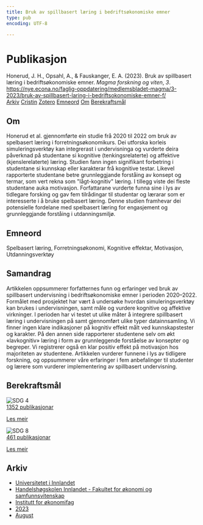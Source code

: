 ```yaml
---
title: Bruk av spillbasert læring i bedriftsøkonomiske emner
type: pub
encoding: UTF-8

---
```

<h1>Publikasjon</h1>
<article id="csl-bib-container-3W3CXM3M" class="csl-bib-container">
  <div class="csl-bib-body"> <div class="csl-entry">Honerud, J. H., Opsahl, A., &#38; Fauskanger, E. A. (2023). Bruk av spillbasert læring i bedriftsøkonomiske emner. <i>Magma forskning og viten</i>, <i>3</i>. <a href="https://nye.econa.no/faglig-oppdatering/medlemsbladet-magma/3-2023/bruk-av-spillbasert-laring-i-bedriftsokonomiske-emner-f/">https://nye.econa.no/faglig-oppdatering/medlemsbladet-magma/3-2023/bruk-av-spillbasert-laring-i-bedriftsokonomiske-emner-f/</a></div> </div>
  <div class="csl-bib-buttons">
    <a href="#taxonomy-article-3W3CXM3M" alt="archive" class="csl-bib-button">Arkiv</a>
    <a href="https://app.cristin.no/results/show.jsf?id=2170891" alt="Cristin" class="csl-bib-button">Cristin</a>
    <a href="http://zotero.org/groups/5881554/items/3W3CXM3M" alt="Zotero" class="csl-bib-button">Zotero</a>
    <a href="#keywords-article-3W3CXM3M" alt="keywords" class="csl-bib-button">Emneord</a>
    <a href="#about-article-3W3CXM3M" alt="about_pub" class="csl-bib-button">Om</a>
    <a href="#sdg-article-3W3CXM3M" alt="sdg" class="csl-bib-button">Berekraftsmål</a>
  </div>
  <div id="csl-bib-meta-container-3W3CXM3M"></div>
</article>
<div id="csl-bib-meta-3W3CXM3M" class="csl-bib-meta">
  <article id="about-article-3W3CXM3M" class="about_pub-article">
    <h1>Om</h1>
    Honerud et al. gjennomførte ein studie frå 2020 til 2022 om bruk av spelbasert læring i forretningsøkonomikurs. Dei utforska korleis simuleringsverktøy kan integrerast i undervisninga og vurderte deira påverknad på studentane si kognitive (tenkingsrelaterte) og affektive (kjenslerelaterte) læring. Studien fann ingen signifikant forbetring i studentane si kunnskap eller karakterar frå kognitive testar. Likevel rapporterte studentane betre grunnleggjande forståing av konsept og termar, som vert rekna som "lågt-kognitiv" læring. I tillegg viste dei fleste studentane auka motivasjon. Forfattarane vurderte funna sine i lys av tidlegare forsking og gav fem tilrådingar til studentar og lærarar som er interesserte i å bruke spelbasert læring. Denne studien framhevar dei potensielle fordelane med spelbasert læring for engasjement og grunnleggjande forståing i utdanningsmiljø.
  </article>
  <article id="keywords-article-3W3CXM3M" class="keywords-article">
    <h1>Emneord</h1>
    Spelbasert læring, Forretningsøkonomi, Kognitive effektar, Motivasjon, Utdanningsverktøy
  </article>
  <article id="abstract-article-3W3CXM3M" class="abstract-article">
    <h1>Samandrag</h1>
    Artikkelen oppsummerer forfatternes funn og erfaringer ved bruk av spillbasert undervisning i bedriftsøkonomiske emner i perioden 2020–2022. Formålet med prosjektet har vært å undersøke hvordan simuleringsverktøy kan brukes i undervisningen, samt måle og vurdere kognitive og affektive virkninger. I perioden har vi testet ut ulike måter å integrere spillbasert læring i undervisningen på samt gjennomført ulike typer datainnsamling. Vi finner ingen klare indikasjoner på kognitiv effekt målt ved kunnskapstester og karakter. På den annen side rapporterer studentene selv om økt «lavkognitiv» læring i form av grunnleggende forståelse av konsepter og begreper. Vi registrerer også en klar positiv effekt på motivasjon hos majoriteten av studentene. Artikkelen vurderer funnene i lys av tidligere forskning, og oppsummerer våre erfaringer i fem anbefalinger til studenter og lærere som vurderer implementering av spillbasert undervisning.
  </article>
  <article id="sdg-article-3W3CXM3M" class="sdg-article">
    <h1>Berekraftsmål</h1>
    <div class="sdg-container"><div id="sdg4" class="sdg">
        <img src="{{< params subfolder >}}images/sdg/sdg04_nn.png" class="image" alt="SDG 4">
        <div class="sdg-overlay">
          <a href="/nn/archive/?key=?sdg=4#archive" class="sdg-publication-count"><span>1352</span> publikasjonar</a>
          <p><a href="https://fn.no/om-fn/fns-baerekraftsmaal/god-utdanning?lang=nno-NO" class="sdg-read-more">Les meir</a></p>
        </div>
      </div> <div id="sdg8" class="sdg">
        <img src="{{< params subfolder >}}images/sdg/sdg08_nn.png" class="image" alt="SDG 8">
        <div class="sdg-overlay">
          <a href="/nn/archive/?key=?sdg=8#archive" class="sdg-publication-count"><span>461</span> publikasjonar</a>
          <p><a href="https://fn.no/om-fn/fns-baerekraftsmaal/anstendig-arbeid-og-oekonomisk-vekst?lang=nno-NO" class="sdg-read-more">Les meir</a></p>
        </div>
      </div></div>
  </article>
  <article id="taxonomy-article-3W3CXM3M" class="taxonomy-article">
    <h1>Arkiv</h1>
    <ul>
      <li>
        <a href="/nn/archive/?key=3DCRN523">Universitetet i Innlandet</a>
      </li>
      <li>
        <a href="/nn/archive/?key=DU8Q9LN9">Handelshøgskolen Innlandet - Fakultet for økonomi og samfunnsvitenskap</a>
      </li>
      <li>
        <a href="/nn/archive/?key=3IQA89I8">Institutt for økonomifag</a>
      </li>
      <li>
        <a href="/nn/archive/?key=RD9NIUZB">2023</a>
      </li>
      <li>
        <a href="/nn/archive/?key=8ABEXL2P">August</a>
      </li>
    </ul>
  </article>
</div>
